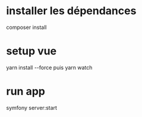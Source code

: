 # installer les dépendances
composer install

# setup vue
yarn install --force puis
yarn watch

# run app
symfony server:start